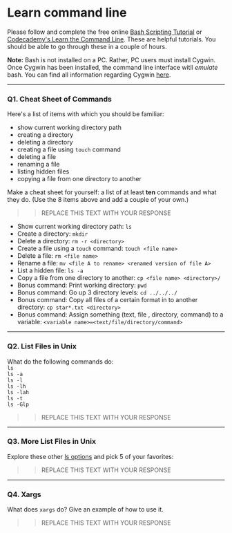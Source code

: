 # Learn command line

Please follow and complete the free online [Bash Scripting Tutorial](https://ryanstutorials.net/bash-scripting-tutorial/) or [Codecademy's Learn the Command Line](https://www.codecademy.com/learn/learn-the-command-line). These are helpful tutorials. You should be able to go through these in a couple of hours.

**Note:** Bash is not installed on a PC. Rather, PC users must install Cygwin. Once Cygwin has been installed, the command line interface witll _emulate_ bash. You can find all information regarding Cygwin [here](https://www.cygwin.com/).

---

### Q1.  Cheat Sheet of Commands  

Here's a list of items with which you should be familiar:  
* show current working directory path
* creating a directory
* deleting a directory
* creating a file using `touch` command
* deleting a file
* renaming a file
* listing hidden files
* copying a file from one directory to another

Make a cheat sheet for yourself: a list of at least **ten** commands and what they do.  (Use the 8 items above and add a couple of your own.)  

> > REPLACE THIS TEXT WITH YOUR RESPONSE
- Show current working directory path: `ls`
- Create a directory: `mkdir`
- Delete a directory: `rm -r <directory>`
- Create a file using a `touch` command: `touch <file name>`
- Delete a file: `rm <file name>`
- Rename a file: `mv <file A to rename> <renamed version of file A>`
- List a hidden file: `ls -a`
- Copy a file from one directory to another: `cp <file name> <directory>/`
- Bonus command: Print working directory: `pwd`
- Bonus command: Go up 3 directory levels: `cd ../../../`
- Bonus command: Copy all files of a certain format in to another directory: `cp star*.txt <directory>`
- Bonus command: Assign something (text, file , directory, command) to a variable: `<variable name>=<text/file/directory/command>` 
---

### Q2.  List Files in Unix   

What do the following commands do:  
`ls`  
`ls -a`  
`ls -l`  
`ls -lh`  
`ls -lah`  
`ls -t`  
`ls -Glp`  

> > REPLACE THIS TEXT WITH YOUR RESPONSE

---

### Q3.  More List Files in Unix  

Explore these other [ls options](http://www.techonthenet.com/unix/basic/ls.php) and pick 5 of your favorites:

> > REPLACE THIS TEXT WITH YOUR RESPONSE

---

### Q4.  Xargs   

What does `xargs` do? Give an example of how to use it.

> > REPLACE THIS TEXT WITH YOUR RESPONSE

 

